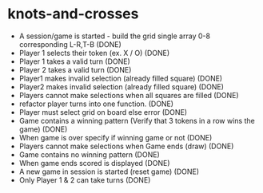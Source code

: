 # knots-and-crosses

- A session/game is started - build the grid single array 0-8 corresponding L-R,T-B (DONE)
- Player 1 selects their token (ex. X / O) (DONE)
- Player 1 takes a valid turn (DONE)
- Player 2 takes a valid turn (DONE)
- Player1 makes invalid selection (already filled square) (DONE)
- Player2 makes invalid selection (already filled square) (DONE)
- Players cannot make selections when all squares are filled (DONE)
- refactor player turns into one function. (DONE)
- Player must select grid on board else error (DONE)
- Game contains a winning pattern (Verify that 3 tokens in a row wins the game) (DONE)
- When game is over specify if winning game or not (DONE)
- Players cannot make selections when Game ends (draw) (DONE)
- Game contains no winning pattern (DONE)
- When game ends scored is displayed (DONE)
- A new game in session is started (reset game) (DONE)
- Only Player 1 & 2 can take turns (DONE)
